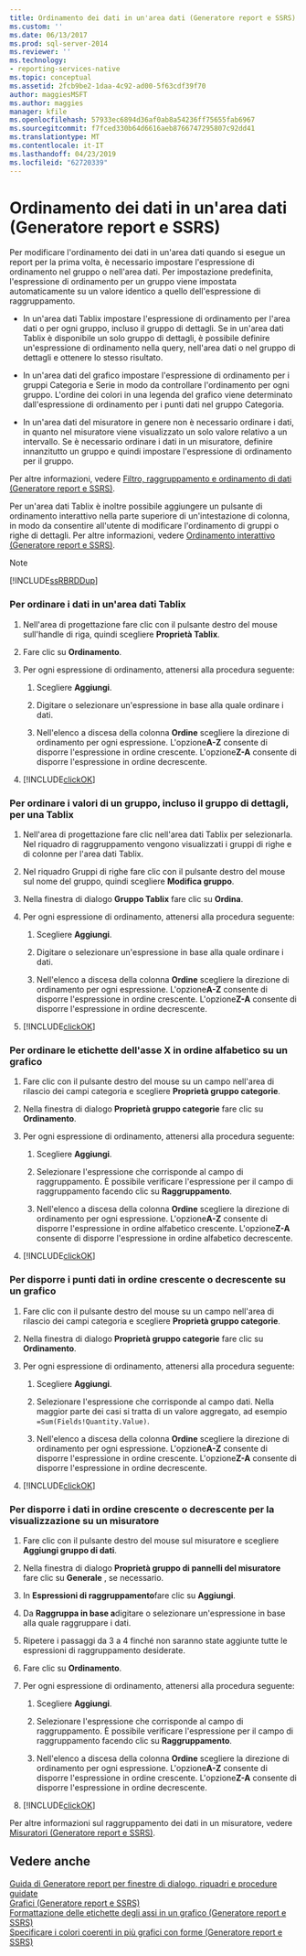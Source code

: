 ```yaml
---
title: Ordinamento dei dati in un'area dati (Generatore report e SSRS) | Microsoft Docs
ms.custom: ''
ms.date: 06/13/2017
ms.prod: sql-server-2014
ms.reviewer: ''
ms.technology:
- reporting-services-native
ms.topic: conceptual
ms.assetid: 2fcb9be2-1daa-4c92-ad00-5f63cdf39f70
author: maggiesMSFT
ms.author: maggies
manager: kfile
ms.openlocfilehash: 57933ec6894d36af0ab8a54236ff75655fab6967
ms.sourcegitcommit: f7fced330b64d6616aeb8766747295807c92dd41
ms.translationtype: MT
ms.contentlocale: it-IT
ms.lasthandoff: 04/23/2019
ms.locfileid: "62720339"
---
```

# <a name="sort-data-in-a-data-region-report-builder-and-ssrs"></a>Ordinamento dei dati in un'area dati (Generatore report e SSRS)
  Per modificare l'ordinamento dei dati in un'area dati quando si esegue un report per la prima volta, è necessario impostare l'espressione di ordinamento nel gruppo o nell'area dati. Per impostazione predefinita, l'espressione di ordinamento per un gruppo viene impostata automaticamente su un valore identico a quello dell'espressione di raggruppamento.  
  
-   In un'area dati Tablix impostare l'espressione di ordinamento per l'area dati o per ogni gruppo, incluso il gruppo di dettagli. Se in un'area dati Tablix è disponibile un solo gruppo di dettagli, è possibile definire un'espressione di ordinamento nella query, nell'area dati o nel gruppo di dettagli e ottenere lo stesso risultato.  
  
-   In un'area dati del grafico impostare l'espressione di ordinamento per i gruppi Categoria e Serie in modo da controllare l'ordinamento per ogni gruppo. L'ordine dei colori in una legenda del grafico viene determinato dall'espressione di ordinamento per i punti dati nel gruppo Categoria.  
  
-   In un'area dati del misuratore in genere non è necessario ordinare i dati, in quanto nel misuratore viene visualizzato un solo valore relativo a un intervallo. Se è necessario ordinare i dati in un misuratore, definire innanzitutto un gruppo e quindi impostare l'espressione di ordinamento per il gruppo.  
  
 Per altre informazioni, vedere [Filtro, raggruppamento e ordinamento di dati &#40;Generatore report e SSRS&#41;](filter-group-and-sort-data-report-builder-and-ssrs.md).  
  
 Per un'area dati Tablix è inoltre possibile aggiungere un pulsante di ordinamento interattivo nella parte superiore di un'intestazione di colonna, in modo da consentire all'utente di modificare l'ordinamento di gruppi o righe di dettagli. Per altre informazioni, vedere [Ordinamento interattivo &#40;Generatore report e SSRS&#41;](interactive-sort-report-builder-and-ssrs.md).  
  
> [!NOTE]  
>  [!INCLUDE[ssRBRDDup](../../includes/ssrbrddup-md.md)]  
  
### <a name="to-sort-data-in-a-tablix-data-region"></a>Per ordinare i dati in un'area dati Tablix  
  
1.  Nell'area di progettazione fare clic con il pulsante destro del mouse sull'handle di riga, quindi scegliere **Proprietà Tablix**.  
  
2.  Fare clic su **Ordinamento**.  
  
3.  Per ogni espressione di ordinamento, attenersi alla procedura seguente:  
  
    1.  Scegliere **Aggiungi**.  
  
    2.  Digitare o selezionare un'espressione in base alla quale ordinare i dati.  
  
    3.  Nell'elenco a discesa della colonna **Ordine** scegliere la direzione di ordinamento per ogni espressione. L'opzione**A-Z** consente di disporre l'espressione in ordine crescente. L'opzione**Z-A** consente di disporre l'espressione in ordine decrescente.  
  
4.  [!INCLUDE[clickOK](../../includes/clickok-md.md)]  
  
### <a name="to-sort-values-in-a-group-including-the-details-group-for-a-tablix"></a>Per ordinare i valori di un gruppo, incluso il gruppo di dettagli, per una Tablix  
  
1.  Nell'area di progettazione fare clic nell'area dati Tablix per selezionarla. Nel riquadro di raggruppamento vengono visualizzati i gruppi di righe e di colonne per l'area dati Tablix.  
  
2.  Nel riquadro Gruppi di righe fare clic con il pulsante destro del mouse sul nome del gruppo, quindi scegliere **Modifica gruppo**.  
  
3.  Nella finestra di dialogo **Gruppo Tablix** fare clic su **Ordina**.  
  
4.  Per ogni espressione di ordinamento, attenersi alla procedura seguente:  
  
    1.  Scegliere **Aggiungi**.  
  
    2.  Digitare o selezionare un'espressione in base alla quale ordinare i dati.  
  
    3.  Nell'elenco a discesa della colonna **Ordine** scegliere la direzione di ordinamento per ogni espressione. L'opzione**A-Z** consente di disporre l'espressione in ordine crescente. L'opzione**Z-A** consente di disporre l'espressione in ordine decrescente.  
  
5.  [!INCLUDE[clickOK](../../includes/clickok-md.md)]  
  
### <a name="to-sort-x-axis-labels-in-alphabetical-order-on-a-chart"></a>Per ordinare le etichette dell'asse X in ordine alfabetico su un grafico  
  
1.  Fare clic con il pulsante destro del mouse su un campo nell'area di rilascio dei campi categoria e scegliere **Proprietà gruppo categorie**.  
  
2.  Nella finestra di dialogo **Proprietà gruppo categorie** fare clic su **Ordinamento**.  
  
3.  Per ogni espressione di ordinamento, attenersi alla procedura seguente:  
  
    1.  Scegliere **Aggiungi**.  
  
    2.  Selezionare l'espressione che corrisponde al campo di raggruppamento. È possibile verificare l'espressione per il campo di raggruppamento facendo clic su **Raggruppamento**.  
  
    3.  Nell'elenco a discesa della colonna **Ordine** scegliere la direzione di ordinamento per ogni espressione. L'opzione**A-Z** consente di disporre l'espressione in ordine alfabetico crescente. L'opzione**Z-A** consente di disporre l'espressione in ordine alfabetico decrescente.  
  
4.  [!INCLUDE[clickOK](../../includes/clickok-md.md)]  
  
### <a name="to-sort-the-data-points-in-ascending-or-descending-order-on-a-chart"></a>Per disporre i punti dati in ordine crescente o decrescente su un grafico  
  
1.  Fare clic con il pulsante destro del mouse su un campo nell'area di rilascio dei campi categoria e scegliere **Proprietà gruppo categorie**.  
  
2.  Nella finestra di dialogo **Proprietà gruppo categorie** fare clic su **Ordinamento**.  
  
3.  Per ogni espressione di ordinamento, attenersi alla procedura seguente:  
  
    1.  Scegliere **Aggiungi**.  
  
    2.  Selezionare l'espressione che corrisponde al campo dati. Nella maggior parte dei casi si tratta di un valore aggregato, ad esempio `=Sum(Fields!Quantity.Value)`.  
  
    3.  Nell'elenco a discesa della colonna **Ordine** scegliere la direzione di ordinamento per ogni espressione. L'opzione**A-Z** consente di disporre l'espressione in ordine crescente. L'opzione**Z-A** consente di disporre l'espressione in ordine decrescente.  
  
4.  [!INCLUDE[clickOK](../../includes/clickok-md.md)]  
  
### <a name="to-sort-data-in-ascending-or-descending-order-for-display-on-a-gauge"></a>Per disporre i dati in ordine crescente o decrescente per la visualizzazione su un misuratore  
  
1.  Fare clic con il pulsante destro del mouse sul misuratore e scegliere **Aggiungi gruppo di dati**.  
  
2.  Nella finestra di dialogo **Proprietà gruppo di pannelli del misuratore** fare clic su **Generale** , se necessario.  
  
3.  In **Espressioni di raggruppamento**fare clic su **Aggiungi**.  
  
4.  Da **Raggruppa in base a**digitare o selezionare un'espressione in base alla quale raggruppare i dati.  
  
5.  Ripetere i passaggi da 3 a 4 finché non saranno state aggiunte tutte le espressioni di raggruppamento desiderate.  
  
6.  Fare clic su **Ordinamento**.  
  
7.  Per ogni espressione di ordinamento, attenersi alla procedura seguente:  
  
    1.  Scegliere **Aggiungi**.  
  
    2.  Selezionare l'espressione che corrisponde al campo di raggruppamento. È possibile verificare l'espressione per il campo di raggruppamento facendo clic su **Raggruppamento**.  
  
    3.  Nell'elenco a discesa della colonna **Ordine** scegliere la direzione di ordinamento per ogni espressione. L'opzione**A-Z** consente di disporre l'espressione in ordine crescente. L'opzione**Z-A** consente di disporre l'espressione in ordine decrescente.  
  
8.  [!INCLUDE[clickOK](../../includes/clickok-md.md)]  
  
 Per altre informazioni sul raggruppamento dei dati in un misuratore, vedere [Misuratori &#40;Generatore report e SSRS&#41;](gauges-report-builder-and-ssrs.md).  
  
## <a name="see-also"></a>Vedere anche  
 [Guida di Generatore report per finestre di dialogo, riquadri e procedure guidate](../report-builder-help-for-dialog-boxes-panes-and-wizards.md)   
 [Grafici &#40;Generatore report e SSRS&#41;](charts-report-builder-and-ssrs.md)   
 [Formattazione delle etichette degli assi in un grafico &#40;Generatore report e SSRS&#41;](formatting-axis-labels-on-a-chart-report-builder-and-ssrs.md)   
 [Specificare i colori coerenti in più grafici con forme &#40;Generatore report e SSRS&#41;](shape-charts-report-builder-and-ssrs.md)  
  
  
